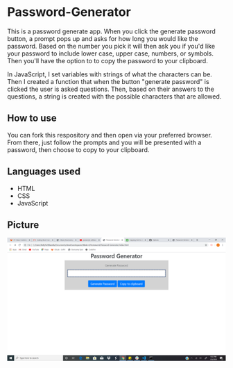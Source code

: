 # Password-Generator
This is a password generate app. When you click the generate password button, a prompt pops up and asks for how long you would like the password. Based on the number you pick it will then ask you if you'd like your password to include lower case, upper case, numbers, or symbols. Then you'll have the option to to copy the password to your clipboard. 

In JavaScript, I set variables with strings of what the characters can be. Then I created a function that when the button "generate password" is clicked the user is asked questions. Then, based on their answers to the questions, a string is created with the possible characters that are allowed. 

## How to use
You can fork this respository and then open via your preferred browser. From there, just follow the prompts and you will be presented with a password, then choose to copy to your clipboard. 

## Languages used
- HTML
- CSS
- JavaScript

## Picture

![alt text](Screenshot(12).png)
